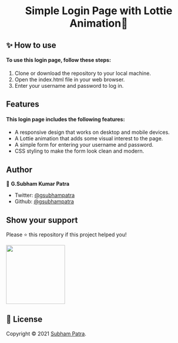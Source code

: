 <h1 align="center">Simple Login Page with Lottie Animation👋</h1>

## ✨ How to use
<h4 align="left">To use this login page, follow these steps:</h4>
<ol align="left" >
	<li>Clone or download the repository to your local machine.</li>
	<li>Open the index.html file in your web browser.</li>
	<li>Enter your username and password to log in.</li>
</ol>

## Features
<h4 align="left">This login page includes the following features:</h4>
<ul align="left" >
	<li>A responsive design that works on desktop and mobile devices.</li>
	<li>A Lottie animation that adds some visual interest to the page.</li>
	<li>A simple form for entering your username and password.</li>
	<li>CSS styling to make the form look clean and modern.</li>
</ul>

## Author

👤 **G.Subham Kumar Patra**

- Twitter: [@gsubhampatra](https://twitter.com/gsubhampatra)
- Github: [@gsubhampatra](https://github.com/gsubhampatra)

## Show your support

Please ⭐️ this repository if this project helped you!


  <img   src="https://avatars.githubusercontent.com/u/96821893?v=4" width="160" borderRadius="50px"/>

## 📝 License

Copyright © 2021 [Subham Patra](https://github.com/gsubhampatra).<br />
